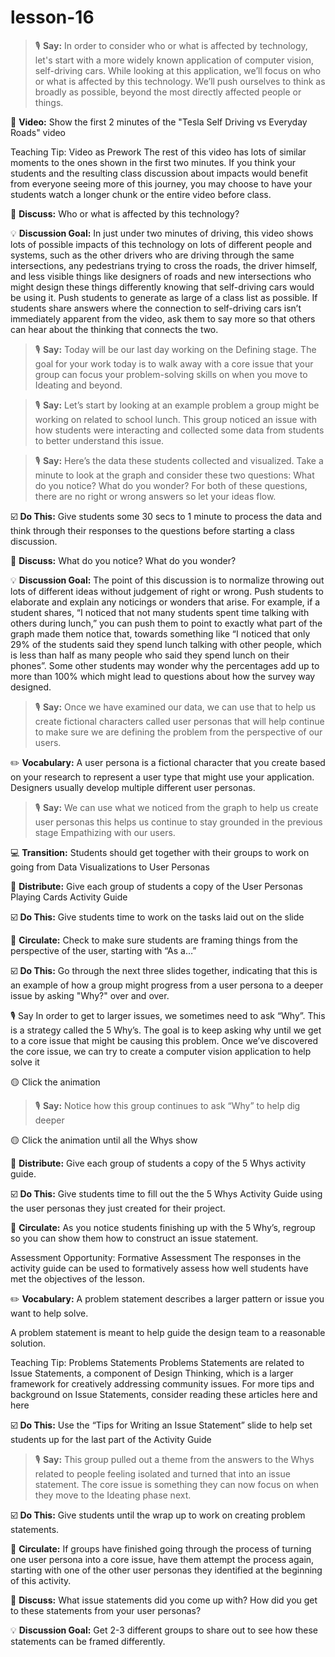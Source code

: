 # lesson-16










> 🎙️ **Say:** In order to consider who or what is affected by technology, let's start with a more widely known application of computer vision, self-driving cars. While looking at this application, we’ll focus on who or what is affected by this technology. We’ll push ourselves to think as broadly as possible, beyond the most directly affected people or things.




🎥 **Video:** Show the first 2 minutes of the "Tesla Self Driving vs Everyday Roads" video

Teaching Tip: Video as Prework
The rest of this video has lots of similar moments to the ones shown in the first two minutes. If you think your students and the resulting class discussion about impacts would benefit from everyone seeing more of this journey, you may choose to have your students watch a longer chunk or the entire video before class. 

💬 **Discuss:** Who or what is affected by this technology?

💡 **Discussion Goal:** In just under two minutes of driving, this video shows lots of possible impacts of this technology on lots of different people and systems, such as the other drivers who are driving through the same intersections, any pedestrians trying to cross the roads, the driver himself, and less visible things like designers of roads and new intersections who might design these things differently knowing that self-driving cars would be using it. Push students to generate as large of a class list as possible. If students share answers where the connection to self-driving cars isn’t immediately apparent from the video, ask them to say more so that others can hear about the thinking that connects the two.












> 🎙️ **Say:** Today will be our last day working on the Defining stage. The goal for your work today is to walk away with a core issue that your group can focus your problem-solving skills on when you move to Ideating and beyond.



> 🎙️ **Say:** Let’s start by looking at an example problem a group might be working on related to school lunch. This group noticed an issue with how students were interacting and collected some data from students to better understand this issue.




> 🎙️ **Say:** Here’s the data these students collected and visualized. Take a minute to look at the graph and consider these two questions: What do you notice? What do you wonder? For both of these questions, there are no right or wrong answers so let your ideas flow.

☑️ **Do This:** Give students some 30 secs to 1 minute to process the data and think through their responses to the questions before starting a class discussion.

💬 **Discuss:** What do you notice? What do you wonder?

💡 **Discussion Goal:** The point of this discussion is to normalize throwing out lots of different ideas without judgement of right or wrong. Push students to elaborate and explain any noticings or wonders that arise. For example, if a student shares, “I noticed that not many students spent time talking with others during lunch,” you can push them to point to exactly what part of the graph made them notice that, towards something like “I noticed that only 29% of the students said they spend lunch talking with other people, which is less than half as many people who said they spend lunch on their phones”. Some other students may wonder why the percentages add up to more than 100% which might lead to questions about how the survey way designed. 


> 🎙️ **Say:** Once we have examined our data, we can use that to help us create fictional characters called user personas that will help continue to make sure we are defining the problem from the perspective of our users.

✏️ **Vocabulary:** A user persona is a fictional character that you create based on your research to represent a user type that might use your application. Designers usually develop multiple different user personas.




> 🎙️ **Say:** We can use what we noticed from the graph to help us create user personas this helps us continue to stay grounded in the previous stage Empathizing with our users.


💻 **Transition:** Students should get together with their groups to work on going from Data Visualizations to User Personas 

📄 **Distribute:** Give each group of students a copy of the User Personas Playing Cards Activity Guide



☑️ **Do This:** Give students time to work on the tasks laid out on the slide

🔁 **Circulate:** Check to make sure students are framing things from the perspective of the user, starting with “As a…”




 ☑️ **Do This:** Go through the next three slides together, indicating that this is an example of how a group might progress from a user persona to a deeper issue by asking "Why?" over and over. 




🎙️ Say In order to get to larger issues, we sometimes need to ask “Why”. This is a strategy called the 5 Why’s. The goal is to keep asking why until we get to a core issue that might be causing this problem. Once we’ve discovered the core issue, we can try to create a computer vision application to help solve it


🟡 Click the animation

> 🎙️ **Say:** Notice how this group continues to ask “Why” to help dig deeper

🟡 Click the animation until all the Whys show


📄 **Distribute:** Give each group of students a copy of the 5 Whys activity guide.




 ☑️ **Do This:** Give students time to fill out the the 5 Whys Activity Guide using the user personas they just created for their project.

🔁 **Circulate:** As you notice students finishing up with the 5 Why’s, regroup so you can show them how to construct an issue statement.

Assessment Opportunity: Formative Assessment
The responses in the activity guide can be used to formatively assess how well students have met the objectives of the lesson.


✏️ **Vocabulary:** A problem statement describes a larger pattern or issue you want to help solve. 

A problem statement is meant to help guide the design team to a reasonable solution.


Teaching Tip: Problems Statements
Problems Statements are related to Issue Statements, a component of Design Thinking, which is a larger framework for creatively addressing community issues. For more tips and background on Issue Statements, consider reading these articles here and here






☑️ **Do This:** Use the “Tips for Writing an Issue Statement” slide to help set students up for the last part of the Activity Guide


> 🎙️ **Say:** This group pulled out a theme from the answers to the Whys related to people feeling isolated and turned that into an issue statement. The core issue is something they can now focus on when they move to the Ideating phase next.


☑️ **Do This:** Give students until the wrap up to work on creating problem statements. 

🔁 **Circulate:** If groups have finished going through the process of turning one user persona into a core issue, have them attempt the process again, starting with one of the other user personas they identified at the beginning of this activity.





💬 **Discuss:** What issue statements did you come up with? How did you get to these statements from your user personas?

💡 **Discussion Goal:** Get 2-3 different groups to share out to see how these statements can be framed differently.















